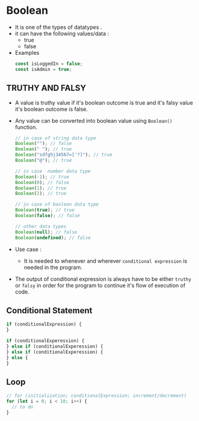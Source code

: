 # Boolean

- It is one of the types of datatypes .
- it can have the following values/data :
  - true
  - false
- Examples
  ```js
  const isLoggedIn = false;
  const isAdmin = true;
  ```

## TRUTHY AND FALSY

- A value is truthy value if it's boolean outcome is true and it's falsy value it's boolean outcome is false.
- Any value can be converted into boolean value using `Boolean()` function.

  ```js
  // in case of string data type
  Boolean(""); // false
  Boolean(" "); // true
  Boolean("sdfghj34567=['?]"); // true
  Boolean("@"); // true

  // in case  number data type
  Boolean(-1); // true
  Boolean(0); // false
  Boolean(1); // true
  Boolean(2); // true

  // in case of boolean data type
  Boolean(true); // true
  Boolean(false); // false

  // other data types
  Boolean(null); // false
  Boolean(undefined); // false
  ```

- Use case :
  - It is needed to whenever and wherever `conditional expression` is needed in the program.
- The output of conditional expression is always have to be either `truthy` or `falsy` in order for the program to continue it's flow of execution of code.

## Conditional Statement

```js
if (conditionalExpression) {
}

if (conditionalExperession) {
} else if (conditionalExperession) {
} else if (conditionalExperession) {
} else {
}
```

## Loop

```js
// for (initialization; conditionalExpression; increment/decrement)
for (let i = 0; i < 10; i++) {
  // to do
}
```
